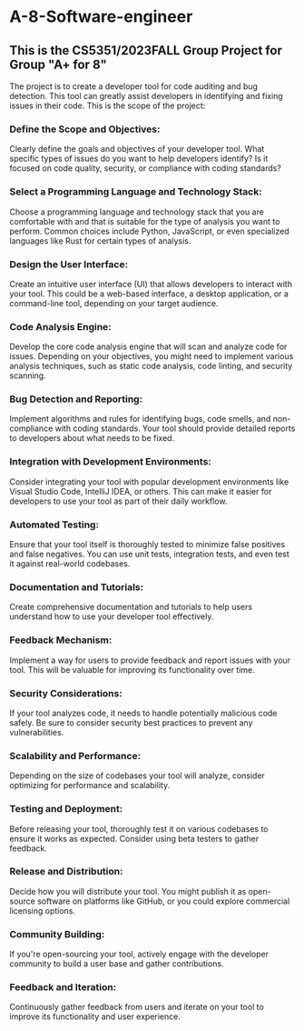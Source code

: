 
# A-8-Software-engineer

  

## This is the CS5351/2023FALL Group Project for Group "A+ for 8"

  
The project is to create a developer tool for code auditing and bug detection. This tool can greatly assist developers in identifying and fixing issues in their code. This is the scope of the project:

  

### Define the Scope and Objectives:

Clearly define the goals and objectives of your developer tool. What specific types of issues do you want to help developers identify? Is it focused on code quality, security, or compliance with coding standards?

  

### Select a Programming Language and Technology Stack:

Choose a programming language and technology stack that you are comfortable with and that is suitable for the type of analysis you want to perform. Common choices include Python, JavaScript, or even specialized languages like Rust for certain types of analysis.

  

### Design the User Interface:

Create an intuitive user interface (UI) that allows developers to interact with your tool. This could be a web-based interface, a desktop application, or a command-line tool, depending on your target audience.

  

### Code Analysis Engine:

Develop the core code analysis engine that will scan and analyze code for issues. Depending on your objectives, you might need to implement various analysis techniques, such as static code analysis, code linting, and security scanning.

  

### Bug Detection and Reporting:

Implement algorithms and rules for identifying bugs, code smells, and non-compliance with coding standards. Your tool should provide detailed reports to developers about what needs to be fixed.


### Integration with Development Environments:

Consider integrating your tool with popular development environments like Visual Studio Code, IntelliJ IDEA, or others. This can make it easier for developers to use your tool as part of their daily workflow.

  
### Automated Testing:

Ensure that your tool itself is thoroughly tested to minimize false positives and false negatives. You can use unit tests, integration tests, and even test it against real-world codebases.

  

### Documentation and Tutorials:

Create comprehensive documentation and tutorials to help users understand how to use your developer tool effectively.

  

### Feedback Mechanism:

Implement a way for users to provide feedback and report issues with your tool. This will be valuable for improving its functionality over time.

  

### Security Considerations:

If your tool analyzes code, it needs to handle potentially malicious code safely. Be sure to consider security best practices to prevent any vulnerabilities.

  

### Scalability and Performance:

Depending on the size of codebases your tool will analyze, consider optimizing for performance and scalability.

  

### Testing and Deployment:

Before releasing your tool, thoroughly test it on various codebases to ensure it works as expected. Consider using beta testers to gather feedback.

  

### Release and Distribution:

Decide how you will distribute your tool. You might publish it as open-source software on platforms like GitHub, or you could explore commercial licensing options.

  

### Community Building:

If you're open-sourcing your tool, actively engage with the developer community to build a user base and gather contributions.

  

### Feedback and Iteration:

Continuously gather feedback from users and iterate on your tool to improve its functionality and user experience.

